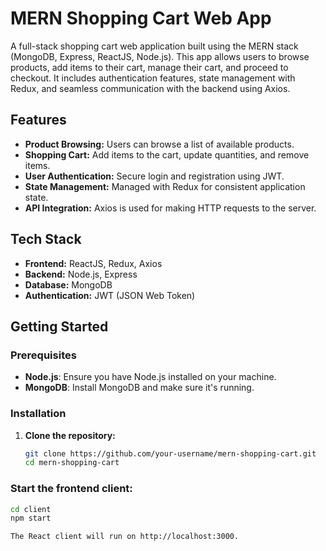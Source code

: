# MERN Shopping Cart Web App

A full-stack shopping cart web application built using the MERN stack (MongoDB, Express, ReactJS, Node.js). This app allows users to browse products, add items to their cart, manage their cart, and proceed to checkout. It includes authentication features, state management with Redux, and seamless communication with the backend using Axios.

## Features

- **Product Browsing:** Users can browse a list of available products.
- **Shopping Cart:** Add items to the cart, update quantities, and remove items.
- **User Authentication:** Secure login and registration using JWT.
- **State Management:** Managed with Redux for consistent application state.
- **API Integration:** Axios is used for making HTTP requests to the server.

## Tech Stack

- **Frontend:** ReactJS, Redux, Axios
- **Backend:** Node.js, Express
- **Database:** MongoDB
- **Authentication:** JWT (JSON Web Token)

## Getting Started

### Prerequisites

- **Node.js**: Ensure you have Node.js installed on your machine.
- **MongoDB**: Install MongoDB and make sure it's running.

### Installation

1. **Clone the repository:**
   ```bash
   git clone https://github.com/your-username/mern-shopping-cart.git
   cd mern-shopping-cart


### Start the frontend client:

```bash
cd client
npm start

The React client will run on http://localhost:3000.
